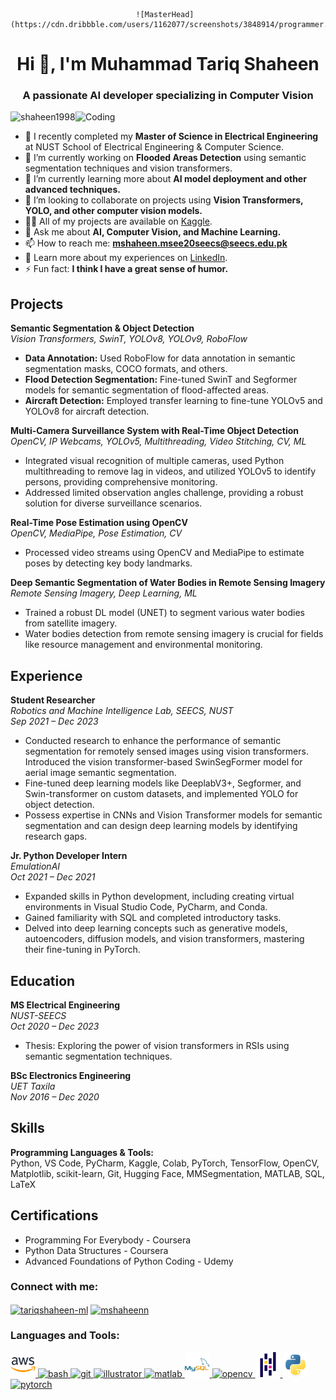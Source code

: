 								![MasterHead](https://cdn.dribbble.com/users/1162077/screenshots/3848914/programmer.gif)
<h1 align="center">Hi 👋, I'm Muhammad Tariq Shaheen</h1>
<h3 align="center">A passionate AI developer specializing in Computer Vision</h3>

<img align="right" alt="Coding" width="400" src="https://miro.medium.com/max/1360/0*7Q3yvSIv_t0ioJ-Z.gif">

<p align="left"> <img src="https://komarev.com/ghpvc/?username=shaheen1998&label=Profile%20views&color=0e75b6&style=flat" alt="shaheen1998" /> </p>

- 🔭 I recently completed my **Master of Science in Electrical Engineering** at NUST School of Electrical Engineering & Computer Science.
- 🔭 I’m currently working on **Flooded Areas Detection** using semantic segmentation techniques and vision transformers.
- 🌱 I’m currently learning more about **AI model deployment and other advanced techniques.**
- 🤝 I’m looking to collaborate on projects using **Vision Transformers, YOLO, and other computer vision models.**
- 👨‍💻 All of my projects are available on [Kaggle](https://www.kaggle.com/mshaheenn).
- 💬 Ask me about **AI, Computer Vision, and Machine Learning.**
- 📫 How to reach me: **mshaheen.msee20seecs@seecs.edu.pk**
- 📄 Learn more about my experiences on [LinkedIn](https://www.linkedin.com/in/tariqshaheen-ml).
- ⚡ Fun fact: **I think I have a great sense of humor.**

<h2 align="left">Projects</h2>

**Semantic Segmentation & Object Detection**  
*Vision Transformers, SwinT, YOLOv8, YOLOv9, RoboFlow*  
- **Data Annotation:** Used RoboFlow for data annotation in semantic segmentation masks, COCO formats, and others.  
- **Flood Detection Segmentation:** Fine-tuned SwinT and Segformer models for semantic segmentation of flood-affected areas.  
- **Aircraft Detection:** Employed transfer learning to fine-tune YOLOv5 and YOLOv8 for aircraft detection.

**Multi-Camera Surveillance System with Real-Time Object Detection**  
*OpenCV, IP Webcams, YOLOv5, Multithreading, Video Stitching, CV, ML*  
- Integrated visual recognition of multiple cameras, used Python multithreading to remove lag in videos, and utilized YOLOv5 to identify persons, providing comprehensive monitoring.  
- Addressed limited observation angles challenge, providing a robust solution for diverse surveillance scenarios.

**Real-Time Pose Estimation using OpenCV**  
*OpenCV, MediaPipe, Pose Estimation, CV*  
- Processed video streams using OpenCV and MediaPipe to estimate poses by detecting key body landmarks.

**Deep Semantic Segmentation of Water Bodies in Remote Sensing Imagery**  
*Remote Sensing Imagery, Deep Learning, ML*  
- Trained a robust DL model (UNET) to segment various water bodies from satellite imagery.  
- Water bodies detection from remote sensing imagery is crucial for fields like resource management and environmental monitoring.

<h2 align="left">Experience</h2>

**Student Researcher**  
*Robotics and Machine Intelligence Lab, SEECS, NUST*  
*Sep 2021 – Dec 2023*  
- Conducted research to enhance the performance of semantic segmentation for remotely sensed images using vision transformers. Introduced the vision transformer-based SwinSegFormer model for aerial image semantic segmentation.  
- Fine-tuned deep learning models like DeeplabV3+, Segformer, and Swin-transformer on custom datasets, and implemented YOLO for object detection.  
- Possess expertise in CNNs and Vision Transformer models for semantic segmentation and can design deep learning models by identifying research gaps.

**Jr. Python Developer Intern**  
*EmulationAI*  
*Oct 2021 – Dec 2021*  
- Expanded skills in Python development, including creating virtual environments in Visual Studio Code, PyCharm, and Conda.  
- Gained familiarity with SQL and completed introductory tasks.  
- Delved into deep learning concepts such as generative models, autoencoders, diffusion models, and vision transformers, mastering their fine-tuning in PyTorch.

<h2 align="left">Education</h2>

**MS Electrical Engineering**  
*NUST-SEECS*  
*Oct 2020 – Dec 2023*  
- Thesis: Exploring the power of vision transformers in RSIs using semantic segmentation techniques.

**BSc Electronics Engineering**  
*UET Taxila*  
*Nov 2016 – Dec 2020*

<h2 align="left">Skills</h2>

**Programming Languages & Tools:**  
Python, VS Code, PyCharm, Kaggle, Colab, PyTorch, TensorFlow, OpenCV, Matplotlib, scikit-learn, Git, Hugging Face, MMSegmentation, MATLAB, SQL, LaTeX

<h2 align="left">Certifications</h2>

- Programming For Everybody - Coursera  
- Python Data Structures - Coursera  
- Advanced Foundations of Python Coding - Udemy

<h3 align="left">Connect with me:</h3>
<p align="left">
<a href="https://www.linkedin.com/in/tariqshaheen-ml" target="blank"><img align="center" src="https://raw.githubusercontent.com/rahuldkjain/github-profile-readme-generator/master/src/images/icons/Social/linked-in-alt.svg" alt="tariqshaheen-ml" height="30" width="40" /></a>
<a href="https://www.kaggle.com/mshaheenn" target="blank"><img align="center" src="https://raw.githubusercontent.com/rahuldkjain/github-profile-readme-generator/master/src/images/icons/Social/kaggle.svg" alt="mshaheenn" height="30" width="40" /></a>
</p>

<h3 align="left">Languages and Tools:</h3>
<p align="left"> 
    <a href="https://aws.amazon.com" target="_blank" rel="noreferrer"> 
        <img src="https://raw.githubusercontent.com/devicons/devicon/master/icons/amazonwebservices/amazonwebservices-original-wordmark.svg" alt="aws" width="40" height="40"/> 
    </a> 
    <a href="https://www.gnu.org/software/bash/" target="_blank" rel="noreferrer"> 
        <img src="https://www.vectorlogo.zone/logos/gnu_bash/gnu_bash-icon.svg" alt="bash" width="40" height="40"/> 
    </a> 
    <a href="https://git-scm.com/" target="_blank" rel="noreferrer"> 
        <img src="https://www.vectorlogo.zone/logos/git-scm/git-scm-icon.svg" alt="git" width="40" height="40"/> 
    </a> 
    <a href="https://www.adobe.com/in/products/illustrator.html" target="_blank" rel="noreferrer"> 
        <img src="https://www.vectorlogo.zone/logos/adobe_illustrator/adobe_illustrator-icon.svg" alt="illustrator" width="40" height="40"/> 
    </a> 
    <a href="https://www.mathworks.com/" target="_blank" rel="noreferrer"> 
        <img src="https://upload.wikimedia.org/wikipedia/commons/2/21/Matlab_Logo.png" alt="matlab" width="40" height="40"/> 
    </a> 
    <a href="https://www.mysql.com/" target="_blank" rel="noreferrer"> 
        <img src="https://raw.githubusercontent.com/devicons/devicon/master/icons/mysql/mysql-original-wordmark.svg" alt="mysql" width="40" height="40"/> 
    </a> 
    <a href="https://opencv.org/" target="_blank" rel="noreferrer"> 
        <img src="https://www.vectorlogo.zone/logos/opencv/opencv-icon.svg" alt="opencv" width="40" height="40"/> 
    </a> 
    <a href="https://pandas.pydata.org/" target="_blank" rel="noreferrer"> 
        <img src="https://raw.githubusercontent.com/devicons/devicon/2ae2a900d2f041da66e950e4d48052658d850630/icons/pandas/pandas-original.svg" alt="pandas" width="40" height="40"/> 
    </a> 
    <a href="https://www.python.org" target="_blank" rel="noreferrer"> 
        <img src="https://raw.githubusercontent.com/devicons/devicon/master/icons/python/python-original.svg" alt="python" width="40" height="40"/> 
    </a> 
    <a href="https://pytorch.org/" target="_blank" rel="noreferrer"> 
        <img src="https://www.vectorlogo.zone/logos/pytorch/pytorch-icon.svg" alt="pytorch" width="40" height="40"/> 
    </a> 
    <a href="https://scikit-learn.org/" target="_blank" rel="noreferrer"> 
        <img src="https://upload.wikimedia.org/wikipedia/commons/0/05/Scikit_learn_logo_small.svg" alt="scikit_learn" width="40" height="

